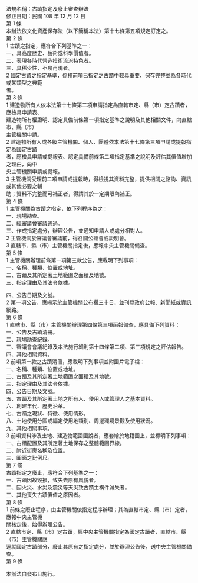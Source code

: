 法規名稱：古蹟指定及廢止審查辦法  
修正日期：民國 108 年 12 月 12 日  
第 1 條  
本辦法依文化資產保存法（以下簡稱本法）第十七條第五項規定訂定之。  
第 2 條  
1 古蹟之指定，應符合下列基準之一：  
一、具高度歷史、藝術或科學價值者。  
二、表現各時代營造技術流派特色者。  
三、具稀少性，不易再現者。  
2 國定古蹟之指定基準，係擇前項已指定之古蹟中較具重要、保存完整並為各時代或某類型之典範  
者。  
第 3 條  
1 建造物所有人依本法第十七條第二項申請指定為直轄市定、縣（市）定古蹟者，應檢具申請表、  
建造物所有權證明、認定具備前條第一項指定基準之說明及其他相關文件，向直轄市、縣（市）  
主管機關申請。  
2 建造物所有人或各級主管機關、個人、團體依本法第十七條第三項申請或提報指定為國定古蹟  
者，應檢具申請或提報表、認定具備前條第二項指定基準之說明及評估其價值增加之理由，向中  
央主管機關申請或提報。  
3 主管機關受理前二項申請或提報時，得檢視其資料完整，提供相關之諮詢、資訊或其他必要之輔  
助；資料不完整而可補正者，得請其於一定期限內補正。  
第 4 條  
1 主管機關為古蹟之指定，依下列程序為之：  
一、現場勘查。  
二、經審議會審議通過。  
三、作成指定處分，辦理公告，並通知申請人或處分相對人。  
2 主管機關於審議會審議前，得召開公聽會或說明會。  
3 直轄市、縣（市）主管機關指定後，應報中央主管機關備查。  
第 5 條  
1 主管機關辦理前條第一項第三款公告，應載明下列事項：  
一、名稱、種類、位置或地址。  
二、古蹟及其所定著土地範圍之面積及地號。  
三、指定理由及其法令依據。  


四、公告日期及文號。  
2 第一項公告，應揭示於主管機關公布欄三十日，並刊登政府公報、新聞紙或資訊網路。  
第 6 條  
1 直轄市、縣（市）主管機關辦理第四條第三項函報備查，應具備下列資料：  
一、公告及古蹟清冊。  
二、現場勘查紀錄。  
三、審議會會議紀錄及本法施行細則第十四條第二項、第三項規定之評估報告。  
四、其他相關資料。  
2 前項第一款之古蹟清冊，應載明下列事項並附圖片電子檔：  
一、名稱、種類、位置或地址。  
二、古蹟及其所定著土地範圍之面積及其地號。  
三、指定理由及其法令依據。  
四、公告日期及文號。  
五、古蹟及其所定著土地之所有人、使用人或管理人之基本資料。  
六、創建年代、歷史沿革。  
七、古蹟之現狀、特徵、使用情形。  
八、土地使用分區或編定使用地類別、周邊環境景觀及使用狀況。  
九、其他相關事項。  
3 前項資料涉及土地、建造物範圍圖說者，應套繪於地籍圖上，並標明下列事項：  
一、古蹟配置及其所定著土地保存之整體範圍界線。  
二、附近街廓名稱及位置。  
三、圖面之比例尺。  
第 7 條  
古蹟指定之廢止，應符合下列基準之一：  
一、古蹟因故毀損，致失去原有風貌者。  
二、因火災、水災及震災等天災致古蹟主構件滅失者。  
三、其他喪失古蹟價值之原因者。  
第 8 條  
1 前條之廢止程序，由主管機關依指定程序辦理；其為直轄市定、縣（市）定者，應報中央主管機  
關核定後，始得辦理公告。  
2 直轄市定、縣（市）定古蹟，經中央主管機關指定為國定古蹟者，直轄市、縣（市）主管機關應  
逕就國定古蹟部分，廢止其原有之指定處分，並於辦理公告後，送中央主管機關備查。  
第 9 條  


本辦法自發布日施行。  



